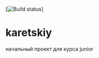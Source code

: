 [![Build status](https://travis-ci.org/silberRus/karetskiy.svg?branch=master)]

# karetskiy
начальный проект для курса junior